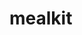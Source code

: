 # mealkit
<object data="https://github.com/mugon-dev/mealkit/blob/master/mealshare.pdf" type="application/pdf" width="100%"> 
</object>

